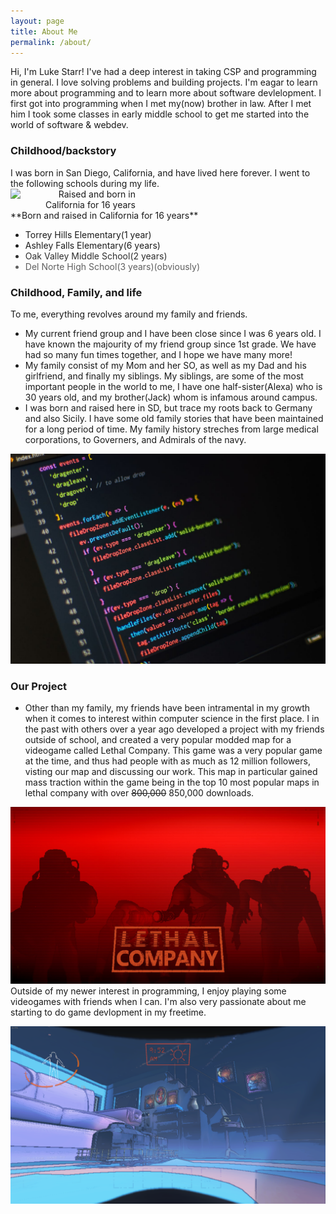 ```yaml
---
layout: page
title: About Me
permalink: /about/
---
```





Hi, I'm Luke Starr! I've had a deep interest in taking CSP and programming in general. I love solving problems and building projects. I'm eagar to learn more about programming and to learn more about software devlelopment. I first got into programming when I met my(now) brother in law. After I met him I took some classes in early middle school to get me started into the world of software & webdev.

<h3> Childhood/backstory</h3>
I was born in San Diego, California, and have lived here forever. I went to the following schools during my life.
<div style="text-align: right;">
  <img src="https://m.media-amazon.com/images/I/71MqOPGbsmL._AC_UF894,1000_QL80_.jpg" 
  alt="Raised and born in California for 16 years" 
  width="200px"
  style="margin-right: auto; margin-left auto; display: block;" />
</div>
**Born and raised in California for 16 years**
<ul class="fade-in-list">
  <li> Torrey Hills Elementary(1 year)</li>
  <li>Ashley Falls Elementary(6 years)</li>
  <li>Oak Valley Middle School(2 years)</li>
  <li>Del Norte High School(3 years)(obviously)</li>
</ul>

<style>
.fade-in-list li {
  opacity: 0;
  animation: fadeIn 2s forwards;
  animation-delay: calc(var(--i) * 0.5s);
}

.fade-in-list li:nth-child(1) { --i: 0; }
.fade-in-list li:nth-child(2) { --i: 1; }
.fade-in-list li:nth-child(3) { --i: 2; }
.fade-in-list li:nth-child(4) { --i: 3; }@keyframes fadeIn {
  to {
    opacity: 1;
  }
}
</style>
<h3>Childhood, Family, and life</h3>

To me, everything revolves around my family and friends.
* My current friend group and I have been close since I was 6 years old. I have known the majourity of my friend group since 1st grade. We have had so many fun times together, and I hope we have many more!
* My family consist of my Mom and her SO, as well as my Dad and his girlfriend, and finally my siblings. My siblings, are some of the most important people in the world to me, I have one half-sister(Alexa) who is 30 years old, and my brother(Jack) whom is infamous around campus.
* I was born and raised here in SD, but trace my roots back to Germany and also Sicily. I have some old family stories that have been maintained for a long period of time. My family history streches from large medical corporations, to Governers, and Admirals of the navy.

![](../images/portfolioimg/codeimg.jpg)
<h3> Our Project</h3>

* Other than my family, my friends have been intramental in my growth when it comes to interest within computer science in the first place. I in the past with others over a year ago developed a project with my friends outside of school, and created a very popular modded map for a videogame called Lethal Company. This game was a very popular game at the time, and thus had people with as much as 12 million followers, visting our map and discussing our work. This map in particular gained mass traction within the game being in the top 10 most popular maps in lethal company with over ~~800,000~~ 850,000 downloads.

![](../images/portfolioimg/Lethal-Company-1.jpg)
Outside of my newer interest in programming, I enjoy playing some videogames with friends when I can. I'm also very passionate about me starting to do game devlopment in my freetime.

![The map my friends and I created](../images/portfolioimg/petergriffinmap.png)
